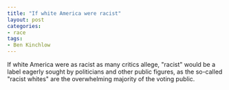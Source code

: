```yaml
---
title: "If white America were racist"
layout: post
categories:
- race
tags:
- Ben Kinchlow
---
```


If white America were as racist as many critics allege, "racist" would be a label eagerly sought by politicians and other public figures, as the so-called "racist whites" are the overwhelming majority of the voting public.
